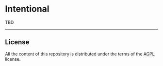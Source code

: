 # Intentional

TBD

-----

## License

All the content of this repository is distributed under the terms of the [AGPL](LICENSE) license.
